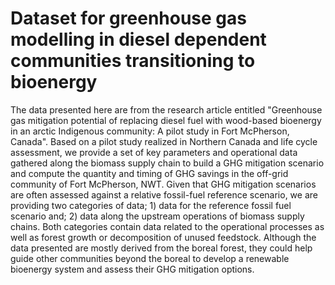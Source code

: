 # Dataset for greenhouse gas modelling in diesel dependent communities transitioning to bioenergy 

The data presented here are from the research article entitled "Greenhouse gas mitigation potential of replacing diesel fuel with wood-based bioenergy in an arctic Indigenous community: A pilot study in Fort McPherson, Canada". Based on a pilot study realized in Northern Canada and life cycle assessment, we provide a set of key parameters and operational data gathered along the biomass supply chain to build a GHG mitigation scenario and compute the quantity and timing of GHG savings in the off-grid community of Fort McPherson, NWT. Given that GHG mitigation scenarios are often assessed against a relative fossil-fuel reference scenario, we are providing two categories of data; 1) data for the reference fossil fuel scenario and; 2) data along the upstream operations of biomass supply chains. Both categories contain data related to the operational processes as well as forest growth or decomposition of unused feedstock. Although the data presented are mostly derived from the boreal forest, they could help guide other communities beyond the boreal to develop a renewable bioenergy system and assess their GHG mitigation options.